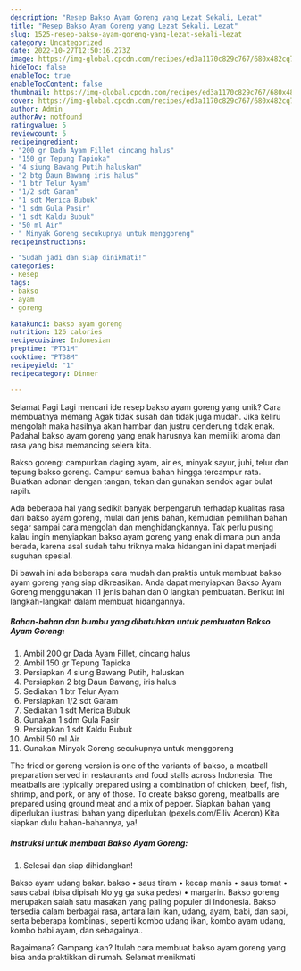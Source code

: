 ```yaml
---
description: "Resep Bakso Ayam Goreng yang Lezat Sekali, Lezat"
title: "Resep Bakso Ayam Goreng yang Lezat Sekali, Lezat"
slug: 1525-resep-bakso-ayam-goreng-yang-lezat-sekali-lezat
category: Uncategorized
date: 2022-10-27T12:50:16.273Z
image: https://img-global.cpcdn.com/recipes/ed3a1170c829c767/680x482cq70/bakso-ayam-goreng-foto-resep-utama.jpg
hideToc: false
enableToc: true
enableTocContent: false
thumbnail: https://img-global.cpcdn.com/recipes/ed3a1170c829c767/680x482cq70/bakso-ayam-goreng-foto-resep-utama.jpg
cover: https://img-global.cpcdn.com/recipes/ed3a1170c829c767/680x482cq70/bakso-ayam-goreng-foto-resep-utama.jpg
author: Admin
authorAv: notfound
ratingvalue: 5
reviewcount: 5
recipeingredient:
- "200 gr Dada Ayam Fillet cincang halus"
- "150 gr Tepung Tapioka"
- "4 siung Bawang Putih haluskan"
- "2 btg Daun Bawang iris halus"
- "1 btr Telur Ayam"
- "1/2 sdt Garam"
- "1 sdt Merica Bubuk"
- "1 sdm Gula Pasir"
- "1 sdt Kaldu Bubuk"
- "50 ml Air"
- " Minyak Goreng secukupnya untuk menggoreng"
recipeinstructions:

- "Sudah jadi dan siap dinikmati!"
categories:
- Resep
tags:
- bakso
- ayam
- goreng

katakunci: bakso ayam goreng 
nutrition: 126 calories
recipecuisine: Indonesian
preptime: "PT31M"
cooktime: "PT38M"
recipeyield: "1"
recipecategory: Dinner

---
```



Selamat Pagi Lagi mencari ide resep bakso ayam goreng yang unik? Cara membuatnya memang Agak tidak susah dan tidak juga mudah. Jika keliru mengolah maka hasilnya akan hambar dan justru cenderung tidak enak. Padahal bakso ayam goreng yang enak harusnya kan memiliki aroma dan rasa yang bisa memancing selera kita.


Bakso goreng: campurkan daging ayam, air es, minyak sayur, juhi, telur dan tepung bakso goreng. Campur semua bahan hingga tercampur rata. Bulatkan adonan dengan tangan, tekan dan gunakan sendok agar bulat rapih.

Ada beberapa hal yang sedikit banyak berpengaruh terhadap kualitas rasa dari bakso ayam goreng, mulai dari jenis bahan, kemudian pemilihan bahan segar sampai cara mengolah dan menghidangkannya. Tak perlu pusing kalau ingin menyiapkan bakso ayam goreng yang enak di mana pun anda berada, karena asal sudah tahu triknya maka hidangan ini dapat menjadi suguhan spesial.


Di bawah ini ada beberapa cara mudah dan praktis untuk membuat bakso ayam goreng yang siap dikreasikan. Anda dapat menyiapkan Bakso Ayam Goreng menggunakan 11 jenis bahan dan 0 langkah pembuatan. Berikut ini langkah-langkah dalam membuat hidangannya.

<!--inarticleads1-->

##### Bahan-bahan dan bumbu yang dibutuhkan untuk pembuatan Bakso Ayam Goreng:

1. Ambil 200 gr Dada Ayam Fillet, cincang halus
1. Ambil 150 gr Tepung Tapioka
1. Persiapkan 4 siung Bawang Putih, haluskan
1. Persiapkan 2 btg Daun Bawang, iris halus
1. Sediakan 1 btr Telur Ayam
1. Persiapkan 1/2 sdt Garam
1. Sediakan 1 sdt Merica Bubuk
1. Gunakan 1 sdm Gula Pasir
1. Persiapkan 1 sdt Kaldu Bubuk
1. Ambil 50 ml Air
1. Gunakan  Minyak Goreng secukupnya untuk menggoreng


The fried or goreng version is one of the variants of bakso, a meatball preparation served in restaurants and food stalls across Indonesia. The meatballs are typically prepared using a combination of chicken, beef, fish, shrimp, and pork, or any of those. To create bakso goreng, meatballs are prepared using ground meat and a mix of pepper. Siapkan bahan yang diperlukan ilustrasi bahan yang diperlukan (pexels.com/Eiliv Aceron) Kita siapkan dulu bahan-bahannya, ya! 

<!--inarticleads2-->

##### Instruksi untuk membuat Bakso Ayam Goreng:


1. Selesai dan siap dihidangkan!

Bakso ayam udang bakar. bakso • saus tiram • kecap manis • saus tomat • saus cabai (bisa dipisah klo yg ga suka pedes) • margarin. Bakso goreng merupakan salah satu masakan yang paling populer di Indonesia. Bakso tersedia dalam berbagai rasa, antara lain ikan, udang, ayam, babi, dan sapi, serta beberapa kombinasi, seperti kombo udang ikan, kombo ayam udang, kombo babi ayam, dan sebagainya.. 

Bagaimana? Gampang kan? Itulah cara membuat bakso ayam goreng yang bisa anda praktikkan di rumah. Selamat menikmati
